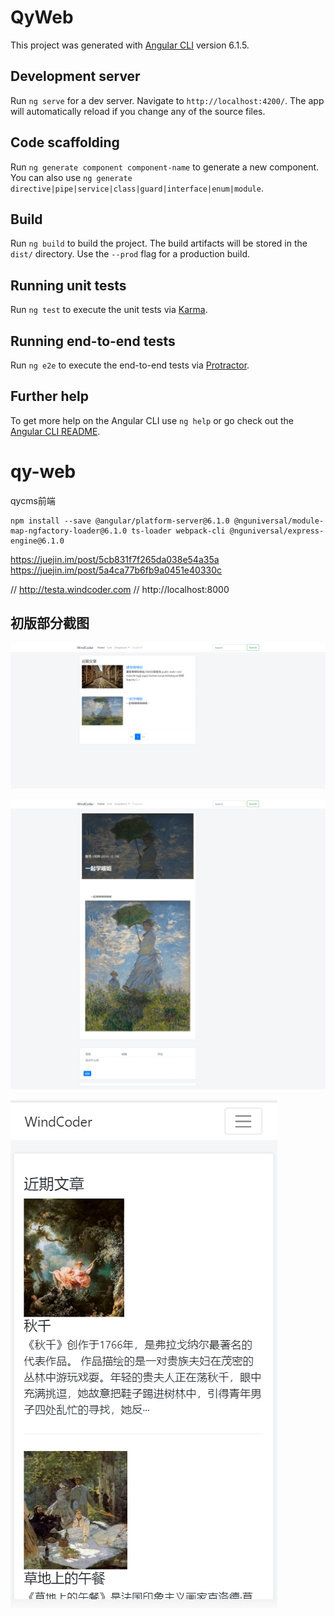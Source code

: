 # QyWeb

This project was generated with [Angular CLI](https://github.com/angular/angular-cli) version 6.1.5.

## Development server

Run `ng serve` for a dev server. Navigate to `http://localhost:4200/`. The app will automatically reload if you change any of the source files.

## Code scaffolding

Run `ng generate component component-name` to generate a new component. You can also use `ng generate directive|pipe|service|class|guard|interface|enum|module`.

## Build

Run `ng build` to build the project. The build artifacts will be stored in the `dist/` directory. Use the `--prod` flag for a production build.

## Running unit tests

Run `ng test` to execute the unit tests via [Karma](https://karma-runner.github.io).

## Running end-to-end tests

Run `ng e2e` to execute the end-to-end tests via [Protractor](http://www.protractortest.org/).

## Further help

To get more help on the Angular CLI use `ng help` or go check out the [Angular CLI README](https://github.com/angular/angular-cli/blob/master/README.md).

# qy-web
qycms前端


```
npm install --save @angular/platform-server@6.1.0 @nguniversal/module-map-ngfactory-loader@6.1.0 ts-loader webpack-cli @nguniversal/express-engine@6.1.0
```
https://juejin.im/post/5cb831f7f265da038e54a35a
https://juejin.im/post/5a4ca77b6fb9a0451e40330c

// http://testa.windcoder.com
// http://localhost:8000

## 初版部分截图
![PC端首页主功能区](https://github.com/iwinder/evernote/raw/master/Java/qy/images/2019-03-14-15-10-12.png)

![PC端文章详情](https://github.com/iwinder/evernote/raw/master/Java/qy/images/2019-03-14-15-10-19.png)


![移动端首页主功能区](https://github.com/iwinder/evernote/raw/master/Java/qy/images/1541520767244.png)


